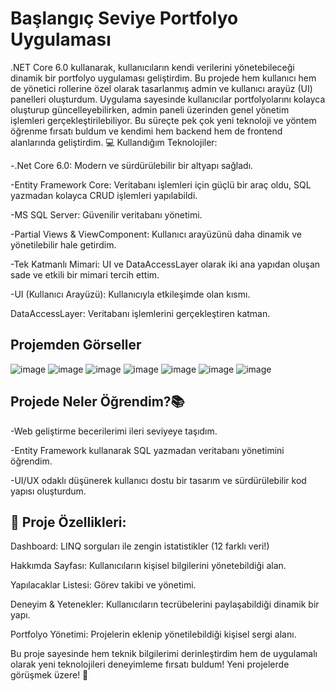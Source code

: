 # Başlangıç Seviye Portfolyo Uygulaması
.NET Core 6.0 kullanarak, kullanıcıların kendi verilerini yönetebileceği dinamik bir portfolyo uygulaması geliştirdim. Bu projede hem kullanıcı hem de yönetici rollerine özel olarak tasarlanmış admin ve kullanıcı arayüz (UI) panelleri oluşturdum. Uygulama sayesinde kullanıcılar portfolyolarını kolayca oluşturup güncelleyebilirken, admin paneli üzerinden genel yönetim işlemleri gerçekleştirilebiliyor. Bu süreçte pek çok yeni teknoloji ve yöntem öğrenme fırsatı buldum ve kendimi hem backend hem de frontend alanlarında geliştirdim.
💻 Kullandığım Teknolojiler:

-.Net Core 6.0: Modern ve sürdürülebilir bir altyapı sağladı.

-Entity Framework Core: Veritabanı işlemleri için güçlü bir araç oldu, SQL yazmadan kolayca CRUD işlemleri yapılabildi.

-MS SQL Server: Güvenilir veritabanı yönetimi.

-Partial Views & ViewComponent: Kullanıcı arayüzünü daha dinamik ve yönetilebilir hale getirdim.

-Tek Katmanlı Mimari: UI ve DataAccessLayer olarak iki ana yapıdan oluşan sade ve etkili bir mimari tercih ettim.

-UI (Kullanıcı Arayüzü): Kullanıcıyla etkileşimde olan kısmı.

DataAccessLayer: Veritabanı işlemlerini gerçekleştiren katman.
## Projemden Görseller
![image](https://github.com/user-attachments/assets/2db30ccd-5406-44bf-8e8e-819eddd85090)
![image](https://github.com/user-attachments/assets/8c8c4e28-630b-462f-b7ae-434891c718c5)
![image](https://github.com/user-attachments/assets/1bbef017-9049-4e3b-9fe6-253d78d9f088)
![image](https://github.com/user-attachments/assets/c8d7a720-77be-43c3-976b-66edea33c4e0)
![image](https://github.com/user-attachments/assets/cdcad3c3-7052-40ee-a367-1e770aa46439)
![image](https://github.com/user-attachments/assets/b360ceca-721c-46ea-8922-9dd67e441169)
![image](https://github.com/user-attachments/assets/952b508e-d843-4519-a374-73031be6f57f) 

## Projede Neler Öğrendim?📚

-Web geliştirme becerilerimi ileri seviyeye taşıdım.

-Entity Framework kullanarak SQL yazmadan veritabanı yönetimini öğrendim.

-UI/UX odaklı düşünerek kullanıcı dostu bir tasarım ve sürdürülebilir kod yapısı oluşturdum.

 ## 🚀 Proje Özellikleri:

Dashboard: LINQ sorguları ile zengin istatistikler (12 farklı veri!)

Hakkımda Sayfası: Kullanıcıların kişisel bilgilerini yönetebildiği alan.

Yapılacaklar Listesi: Görev takibi ve yönetimi.

Deneyim & Yetenekler: Kullanıcıların tecrübelerini paylaşabildiği dinamik bir yapı.

Portfolyo Yönetimi: Projelerin eklenip yönetilebildiği kişisel sergi alanı.

Bu proje sayesinde hem teknik bilgilerimi derinleştirdim hem de uygulamalı olarak yeni teknolojileri deneyimleme fırsatı buldum!
Yeni projelerde görüşmek üzere! 🚀
